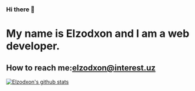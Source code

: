 ### Hi there 👋

# My name is Elzodxon and I am a web developer. 
## How to reach me:elzodxon@interest.uz

<!--
**elzodxon/elzodxon** is a ✨ _special_ ✨ repository because its `README.md` (this file) appears on your GitHub profile.

Here are some ideas to get you started:

- 🔭 I’m currently working on ...
- 🌱 I’m currently learning ...
- 👯 I’m looking to collaborate on ...
- 🤔 I’m looking for help with ...
- 💬 Ask me about ...
- 📫 How to reach me: ...
- 😄 Pronouns: ...
- ⚡ Fun fact: ...
-->

[![Elzodxon's github stats](https://github-readme-stats.vercel.app/api?username=elzodxon)](https://github.com/elzodxon/github-readme-stats)
